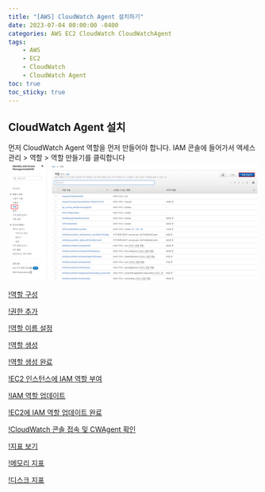 ```yaml
---
title: "[AWS] CloudWatch Agent 설치하기"
date: 2023-07-04 00:00:00 -0400
categories: AWS EC2 CloudWatch CloudWatchAgent
tags:
    - AWS
    - EC2
    - CloudWatch
    - CloudWatch Agent
toc: true
toc_sticky: true
---
```


## CloudWatch Agent 설치

먼저 CloudWatch Agent 역할을 먼저 만들어야 합니다.
IAM 콘솔에 들어가서 액세스 관리 > 역할 > 역할 만들기를 클릭합니다
![IAM 콘솔 접속 및 역할 만들기](/assets/2023-07-04-CloudWatch_Agent/2023-07-04-10-33-37.png)

[!역할 구성](/assets/2023-07-04-CloudWatch_Agent/2023-07-04-10-33-55.png)

[!권한 추가](/assets/2023-07-04-CloudWatch_Agent/2023-07-04-10-34-53.png)

[!역할 이름 설정](/assets/2023-07-04-CloudWatch_Agent/2023-07-04-10-35-42.png)

[!역할 생성](/assets/2023-07-04-CloudWatch_Agent/2023-07-04-10-35-54.png)

[!역할 생성 완료](/assets/2023-07-04-CloudWatch_Agent/2023-07-04-10-39-07.png)

[!EC2 인스턴스에 IAM 역할 부여](/assets/2023-07-04-CloudWatch_Agent/2023-07-04-10-39-58.png)

[!IAM 역할 업데이트](/assets/2023-07-04-CloudWatch_Agent/2023-07-04-10-40-17.png)

[!EC2에 IAM 역할 업데이트 완료](/assets/2023-07-04-CloudWatch_Agent/2023-07-04-10-40-30.png)

[!CloudWatch 콘솔 접속 및 CWAgent 확인](/assets/2023-07-04-CloudWatch_Agent/2023-07-04-11-00-24.png)

[!지표 보기](/assets/2023-07-04-CloudWatch_Agent/2023-07-04-11-01-20.png)

[!메모리 지표](/assets/2023-07-04-CloudWatch_Agent/2023-07-04-11-02-16.png)

[!디스크 지표](/assets/2023-07-04-CloudWatch_Agent/2023-07-04-11-02-50.png)